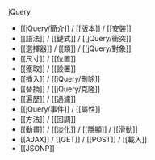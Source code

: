 jQuery
- [[jQuery/簡介]] / [[版本]] / [[安裝]]
- [[語法]] / [[鏈式]] / [[jQuery/衝突]]
- [[選擇器]] / [[類]] / [[jQuery/對象]]
- [[尺寸]] / [[位置]]
- [[獲取]] / [[設置]]
- [[插入]] / [[jQuery/刪除]]
- [[替換]] / [[jQuery/克隆]]
- [[遍歷]] / [[過濾]]
- [[jQuery/事件]] / [[屬性]]
- [[方法]] / [[回調]]
- [[動畫]] / [[淡化]] / [[隱顯]] / [[滑動]]
- [[AJAX]] / [[GET]] / [[POST]] / [[載入]]
- [[JSONP]]